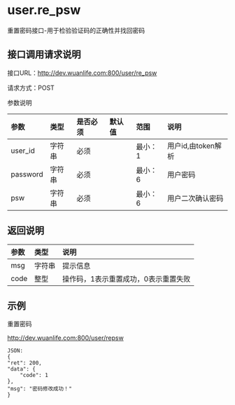 # user.re_psw

重置密码接口-用于检验验证码的正确性并找回密码

## 接口调用请求说明

接口URL：http://dev.wuanlife.com:800/user/re_psw

请求方式：POST

参数说明

|参数    |类型  |是否必须    |默认值    |范围        |说明|
|:--|:--|:--|:--|:--|:--|
|user_id  | 字符串 | 必须 |     | 最小：1 | 用户id,由token解析|
|password   | 字符串 | 必须 |     | 最小：6 | 用户密码|
|psw        | 字符串 | 必须 |     | 最小：6 | 用户二次确认密码|

## 返回说明

|参数        |类型 |  说明|
|:--|:--|:--|
|msg        | 字符串 | 提示信息 |
|code       |  整型  | 操作码，1表示重置成功，0表示重置失败 |


## 示例

重置密码

http://dev.wuanlife.com:800/user/repsw
    
    JSON:
    {
    "ret": 200,
    "data": {
        "code": 1
    },
    "msg": "密码修改成功！"
    }

